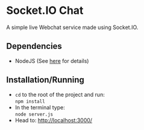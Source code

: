 Socket.IO Chat
==============

A simple live Webchat service made using Socket.IO.

Dependencies
------------
* NodeJS (See [here](https://nodejs.org/en/download/ "Nodejs") for details)

Installation/Running
--------------------
* `cd` to the root of the project and run:  
  `npm install`
* In the terminal type:  
  `node server.js`
* Head to: [http://localhost:3000/](http://localhost:3000/)
